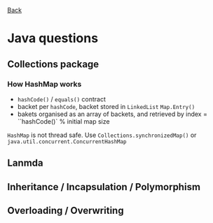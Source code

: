 [Back](../README.md)

# Java questions

## Collections package


### How HashMap works

 - ``hashCode()`` / ``equals()`` contract
 - backet per ``hashCode``, backet stored in ``LinkedList`` ``Map.Entry()``
 - bakets organised as an array of backets, and retrieved by index = ``hashCode()` % initial map size

```HashMap``` is not thread safe. Use ``Collections.synchronizedMap()`` or ``java.util.concurrent.ConcurrentHashMap``

## Lanmda


## Inheritance / Incapsulation / Polymorphism


## Overloading / Overwriting
